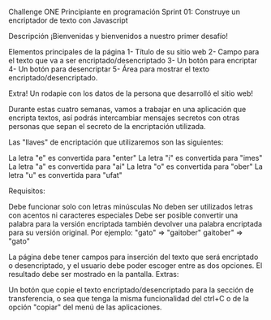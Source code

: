 Challenge ONE Principiante en programación
Sprint 01: Construye un encriptador de texto con Javascript

Descripción
¡Bienvenidas y bienvenidos a nuestro primer desafío!

Elementos principales de la página
1- Título de su sitio web
2- Campo para el texto que va a ser encriptado/desencriptado
3- Un botón para encriptar
4- Un botón para desencriptar
5- Área para mostrar el texto encriptado/desencriptado.

Extra!
Un rodapie con los datos de la persona que desarrolló el sitio web!

Durante estas cuatro semanas, vamos a trabajar en una aplicación que encripta textos, así podrás intercambiar mensajes secretos con otras personas que sepan el secreto de la encriptación utilizada.

Las "llaves" de encriptación que utilizaremos son las siguientes:

La letra "e" es convertida para "enter"
La letra "i" es convertida para "imes"
La letra "a" es convertida para "ai"
La letra "o" es convertida para "ober"
La letra "u" es convertida para "ufat"

Requisitos:

Debe funcionar solo con letras minúsculas
No deben ser utilizados letras con acentos ni caracteres especiales
Debe ser posible convertir una palabra para la versión encriptada también devolver una palabra encriptada para su versión original.
Por ejemplo:
"gato" => "gaitober"
gaitober" => "gato"

La página debe tener campos para
inserción del texto que será encriptado o desencriptado, y el usuario debe poder escoger entre as dos opciones.
El resultado debe ser mostrado en la pantalla.
Extras:

Un botón que copie el texto encriptado/desencriptado para la sección de transferencia, o sea que tenga la misma funcionalidad del ctrl+C o de la opción "copiar" del menú de las aplicaciones.
